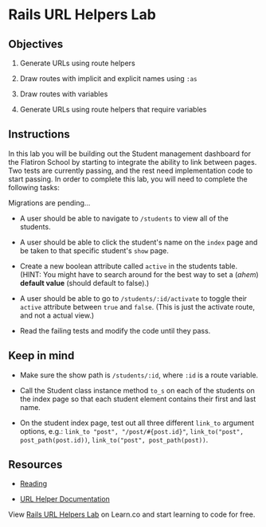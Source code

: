 # Rails URL Helpers Lab

## Objectives

1. Generate URLs using route helpers

2. Draw routes with implicit and explicit names using `:as`

3. Draw routes with variables

4. Generate URLs using route helpers that require variables

## Instructions

In this lab you will be building out the Student management dashboard for the Flatiron School by starting to integrate the ability to link between pages. Two tests are currently passing, and the rest need implementation code to start passing. In order to complete this lab, you will need to complete the following tasks:

Migrations are pending...

- A user should be able to navigate to `/students` to view all of the students.

- A user should be able to click the student's name on the `index` page and be taken to that specific student's `show` page.

- Create a new boolean attribute called `active` in the students table. (HINT: You might have to search around for the best way to set a (_ahem_) **default value** (should default to false).)

- A user should be able to go to `/students/:id/activate` to toggle their `active` attribute between `true` and `false`. (This is just the activate route, and not a actual view.)

- Read the failing tests and modify the code until they pass.

## Keep in mind

- Make sure the show path is `/students/:id`, where `:id` is a route variable.

- Call the Student class instance method `to_s` on each of the students on the index page so that each student element contains their first and last name.

- On the student index page, test out all three different `link_to` argument options, e.g.: `link_to "post", "/post/#{post.id}"`, `link_to("post", post_path(post.id))`, `link_to("post", post_path(post))`.

## Resources

- [Reading](https://github.com/learn-co-curriculum/rails-url-helpers-readme)

- [URL Helper Documentation](http://api.rubyonrails.org/classes/ActionView/Helpers/UrlHelper.html)

<p class='util--hide'>View <a href='https://learn.co/lessons/rails-url-helpers-lab'>Rails URL Helpers Lab</a> on Learn.co and start learning to code for free.</p>
